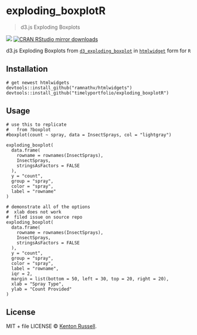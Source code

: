 exploding\_boxplotR
===================

> d3.js Exploding Boxplots

[![](http://www.r-pkg.org/badges/version/exploding_boxplotR)](http://www.r-pkg.org/pkg/exploding_boxplotR)
[![CRAN RStudio mirror
downloads](http://cranlogs.r-pkg.org/badges/exploding_boxplotR)](http://www.r-pkg.org/pkg/exploding_boxplotR)

d3.js Exploding Boxplots from [`d3_exploding_boxplot`]() in
[`htmlwidget`](http://htmlwidgets.org) form for `R`

Installation
------------

    # get newest htmlwidgets
    devtools::install_github("ramnathv/htmlwidgets")
    devtools::install_github("timelyportfolio/exploding_boxplotR")

Usage
-----

    # use this to replicate
    #   from ?boxplot
    #boxplot(count ~ spray, data = InsectSprays, col = "lightgray")

    exploding_boxplot(
      data.frame(
        rowname = rownames(InsectSprays),
        InsectSprays,
        stringsAsFactors = FALSE
      ),
      y = "count",
      group = "spray",
      color = "spray",
      label = "rowname"
    )

    # demonstrate all of the options
    #  xlab does not work
    #  filed issue on source repo
    exploding_boxplot(
      data.frame(
        rowname = rownames(InsectSprays),
        InsectSprays,
        stringsAsFactors = FALSE
      ),
      y = "count",
      group = "spray",
      color = "spray",
      label = "rowname",
      iqr = 2,
      margin = list(bottom = 50, left = 30, top = 20, right = 20),
      xlab = "Spray Type",
      ylab = "Count Provided"
    )

License
-------

MIT + file LICENSE © [Kenton Russell](https://github.com/).
